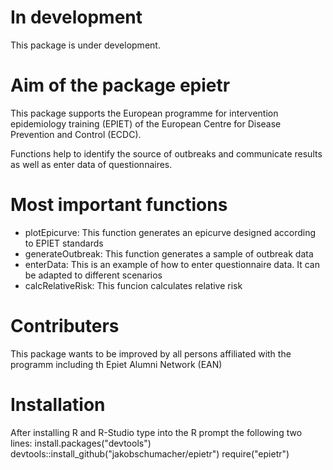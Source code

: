 
# In development 
This package is under development.

# Aim of the package epietr
This package supports the European programme for intervention epidemiology training (EPIET) of the European Centre for Disease Prevention and Control (ECDC). 

Functions help to identify the source of outbreaks and communicate results as well as enter data of questionnaires. 

# Most important functions

* plotEpicurve: This function generates an epicurve designed according to EPIET standards
* generateOutbreak: This function generates a sample of outbreak data
* enterData: This is an example of how to enter questionnaire data. It can be adapted to different scenarios
* calcRelativeRisk: This funcion calculates relative risk 


# Contributers
This package wants to be improved by all persons affiliated with the programm including th Epiet Alumni Network (EAN)

# Installation
After installing R and R-Studio type into the R prompt the following two lines:
install.packages("devtools")
devtools::install_github("jakobschumacher/epietr")
require("epietr")
